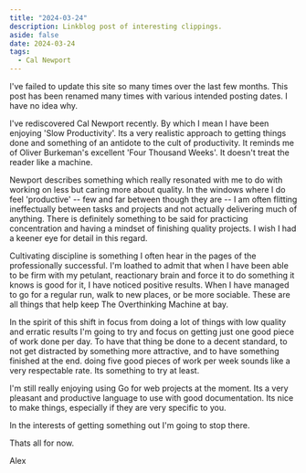 ```yaml
---
title: "2024-03-24"
description: Linkblog post of interesting clippings.
aside: false
date: 2024-03-24
tags:
  - Cal Newport
---
```


I've failed to update this site so many times over the last few months. This post has been renamed many times with various intended posting dates. I have no idea why. 

I've rediscovered Cal Newport recently. By which I mean I have been enjoying 'Slow Productivity'. Its a very realistic approach to getting things done and something of an antidote to the cult of productivity. It reminds me of Oliver Burkeman's excellent 'Four Thousand Weeks'. It doesn't treat the reader like a machine.

Newport describes something which really resonated with me to do with working on less but caring more about quality. In the windows where I do feel 'productive' -- few and far between though they are -- I am often flitting ineffectually between tasks and projects and not actually delivering much of anything. There is definitely something to be said for practicing concentration and having a mindset of finishing quality projects. I wish I had a keener eye for detail in this regard. 

Cultivating discipline is something I often hear in the pages of the professionally successful. I'm loathed to admit that when I have been able to be firm with my petulant, reactionary brain and force it to do something it knows is good for it, I have noticed positive results. When I have managed to go for a regular run, walk to new places, or be more sociable. These are all things that help keep The Overthinking Machine at bay. 

In the spirit of this shift in focus from doing a lot of things with low quality and erratic results I'm going to try and focus on getting just one good piece of work done per day. To have that thing be done to a decent standard, to not get distracted by something more attractive, and to have something finished at the end. doing five good pieces of work per week sounds like a very respectable rate. Its something to try at least. 

I'm still really enjoying using Go for web projects at the moment. Its a very pleasant and productive language to use with good documentation. Its nice to make things, especially if they are very specific to you.

In the interests of getting something out I'm going to stop there. 

Thats all for now. 

Alex